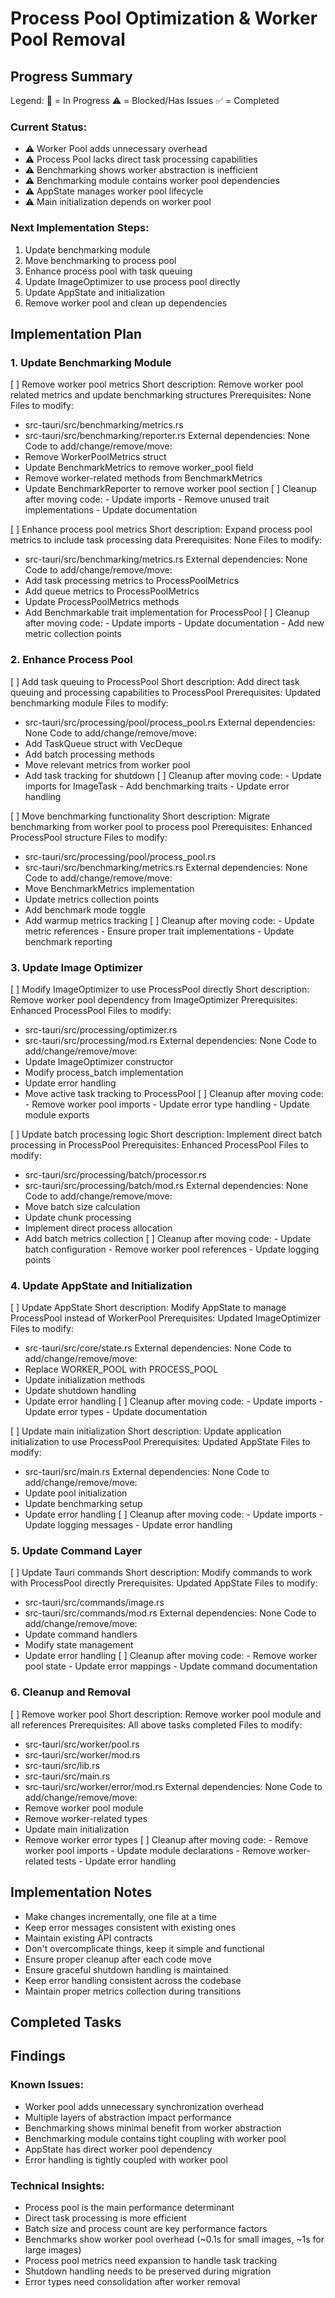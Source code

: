 # Process Pool Optimization & Worker Pool Removal

## Progress Summary

Legend:
🔄 = In Progress
⚠️ = Blocked/Has Issues
✅ = Completed

### Current Status:
- ⚠️ Worker Pool adds unnecessary overhead
- ⚠️ Process Pool lacks direct task processing capabilities
- ⚠️ Benchmarking shows worker abstraction is inefficient
- ⚠️ Benchmarking module contains worker pool dependencies
- ⚠️ AppState manages worker pool lifecycle
- ⚠️ Main initialization depends on worker pool

### Next Implementation Steps:
1. Update benchmarking module
2. Move benchmarking to process pool
3. Enhance process pool with task queuing
4. Update ImageOptimizer to use process pool directly
5. Update AppState and initialization
6. Remove worker pool and clean up dependencies

## Implementation Plan

### 1. Update Benchmarking Module

[ ] Remove worker pool metrics
   Short description: Remove worker pool related metrics and update benchmarking structures
   Prerequisites: None
   Files to modify:
   - src-tauri/src/benchmarking/metrics.rs
   - src-tauri/src/benchmarking/reporter.rs
   External dependencies: None
   Code to add/change/remove/move:
   - Remove WorkerPoolMetrics struct
   - Update BenchmarkMetrics to remove worker_pool field
   - Remove worker-related methods from BenchmarkMetrics
   - Update BenchmarkReporter to remove worker pool section
   [ ] Cleanup after moving code:
    - Update imports
    - Remove unused trait implementations
    - Update documentation

[ ] Enhance process pool metrics
   Short description: Expand process pool metrics to include task processing data
   Prerequisites: None
   Files to modify:
   - src-tauri/src/benchmarking/metrics.rs
   External dependencies: None
   Code to add/change/remove/move:
   - Add task processing metrics to ProcessPoolMetrics
   - Add queue metrics to ProcessPoolMetrics
   - Update ProcessPoolMetrics methods
   - Add Benchmarkable trait implementation for ProcessPool
   [ ] Cleanup after moving code:
    - Update imports
    - Update documentation
    - Add new metric collection points

### 2. Enhance Process Pool

[ ] Add task queuing to ProcessPool
   Short description: Add direct task queuing and processing capabilities to ProcessPool
   Prerequisites: Updated benchmarking module
   Files to modify: 
   - src-tauri/src/processing/pool/process_pool.rs
   External dependencies: None
   Code to add/change/remove/move:
   - Add TaskQueue struct with VecDeque<ImageTask>
   - Add batch processing methods
   - Move relevant metrics from worker pool
   - Add task tracking for shutdown
   [ ] Cleanup after moving code:
    - Update imports for ImageTask
    - Add benchmarking traits
    - Update error handling

[ ] Move benchmarking functionality
   Short description: Migrate benchmarking from worker pool to process pool
   Prerequisites: Enhanced ProcessPool structure
   Files to modify:
   - src-tauri/src/processing/pool/process_pool.rs
   - src-tauri/src/benchmarking/metrics.rs
   External dependencies: None
   Code to add/change/remove/move:
   - Move BenchmarkMetrics implementation
   - Update metrics collection points
   - Add benchmark mode toggle
   - Add warmup metrics tracking
   [ ] Cleanup after moving code:
    - Update metric references
    - Ensure proper trait implementations
    - Update benchmark reporting

### 3. Update Image Optimizer

[ ] Modify ImageOptimizer to use ProcessPool directly
   Short description: Remove worker pool dependency from ImageOptimizer
   Prerequisites: Enhanced ProcessPool
   Files to modify:
   - src-tauri/src/processing/optimizer.rs
   - src-tauri/src/processing/mod.rs
   External dependencies: None
   Code to add/change/remove/move:
   - Update ImageOptimizer constructor
   - Modify process_batch implementation
   - Update error handling
   - Move active task tracking to ProcessPool
   [ ] Cleanup after moving code:
    - Remove worker pool imports
    - Update error type handling
    - Update module exports

[ ] Update batch processing logic
   Short description: Implement direct batch processing in ProcessPool
   Prerequisites: Enhanced ProcessPool
   Files to modify:
   - src-tauri/src/processing/batch/processor.rs
   - src-tauri/src/processing/batch/mod.rs
   External dependencies: None
   Code to add/change/remove/move:
   - Move batch size calculation
   - Update chunk processing
   - Implement direct process allocation
   - Add batch metrics collection
   [ ] Cleanup after moving code:
    - Update batch configuration
    - Remove worker pool references
    - Update logging points

### 4. Update AppState and Initialization

[ ] Update AppState
   Short description: Modify AppState to manage ProcessPool instead of WorkerPool
   Prerequisites: Updated ImageOptimizer
   Files to modify:
   - src-tauri/src/core/state.rs
   External dependencies: None
   Code to add/change/remove/move:
   - Replace WORKER_POOL with PROCESS_POOL
   - Update initialization methods
   - Update shutdown handling
   - Update error handling
   [ ] Cleanup after moving code:
    - Update imports
    - Update error types
    - Update documentation

[ ] Update main initialization
   Short description: Update application initialization to use ProcessPool
   Prerequisites: Updated AppState
   Files to modify:
   - src-tauri/src/main.rs
   External dependencies: None
   Code to add/change/remove/move:
   - Update pool initialization
   - Update benchmarking setup
   - Update error handling
   [ ] Cleanup after moving code:
    - Update imports
    - Update logging messages
    - Update error handling

### 5. Update Command Layer

[ ] Update Tauri commands
   Short description: Modify commands to work with ProcessPool directly
   Prerequisites: Updated AppState
   Files to modify:
   - src-tauri/src/commands/image.rs
   - src-tauri/src/commands/mod.rs
   External dependencies: None
   Code to add/change/remove/move:
   - Update command handlers
   - Modify state management
   - Update error handling
   [ ] Cleanup after moving code:
    - Remove worker pool state
    - Update error mappings
    - Update command documentation

### 6. Cleanup and Removal

[ ] Remove worker pool
   Short description: Remove worker pool module and all references
   Prerequisites: All above tasks completed
   Files to modify:
   - src-tauri/src/worker/pool.rs
   - src-tauri/src/worker/mod.rs
   - src-tauri/src/lib.rs
   - src-tauri/src/main.rs
   - src-tauri/src/worker/error/mod.rs
   External dependencies: None
   Code to add/change/remove/move:
   - Remove worker pool module
   - Remove worker-related types
   - Update main initialization
   - Remove worker error types
   [ ] Cleanup after moving code:
    - Remove worker pool imports
    - Update module declarations
    - Remove worker-related tests
    - Update error handling

## Implementation Notes
- Make changes incrementally, one file at a time
- Keep error messages consistent with existing ones
- Maintain existing API contracts
- Don't overcomplicate things, keep it simple and functional
- Ensure proper cleanup after each code move
- Ensure graceful shutdown handling is maintained
- Keep error handling consistent across the codebase
- Maintain proper metrics collection during transitions

## Completed Tasks

## Findings

### Known Issues:
- Worker pool adds unnecessary synchronization overhead
- Multiple layers of abstraction impact performance
- Benchmarking shows minimal benefit from worker abstraction
- Benchmarking module contains tight coupling with worker pool
- AppState has direct worker pool dependency
- Error handling is tightly coupled with worker pool

### Technical Insights:
- Process pool is the main performance determinant
- Direct task processing is more efficient
- Batch size and process count are key performance factors
- Benchmarks show worker pool overhead (~0.1s for small images, ~1s for large images)
- Process pool metrics need expansion to handle task tracking
- Shutdown handling needs to be preserved during migration
- Error types need consolidation after worker removal